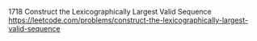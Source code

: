 1718 Construct the Lexicographically Largest Valid Sequence https://leetcode.com/problems/construct-the-lexicographically-largest-valid-sequence